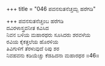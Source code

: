 +++
title = "046 ಪವನಸುತನೆಚ್ಚಮ್ಬ ಹರೆಗಡಿ"

+++
ಪವನಸುತನೆಚ್ಚಂಬ ಹರೆಗಡಿ  
ದವಿರಳಾಸ್ತ್ರವನೀತ ಕವಿಸಿದ  
ನಿವನ ಬಳಿಯ ಮಹಾರಥರು ಸೂಸಿದರು ಶರವಳೆಯ  
ರವಿಯ ಕೈಕತ್ತಲೆಯ ಹೊರಳಿಯ  
ತಿವಿಗುಳಿಗೆ ತೆರಳುವುದೆ ರಿಪು ಶರ  
ನಿವಹವನು ಕಡಿಯೆಚ್ಚು ಕೆಡಹಿದನಾ ಮಹಾರಥರ      ॥46॥